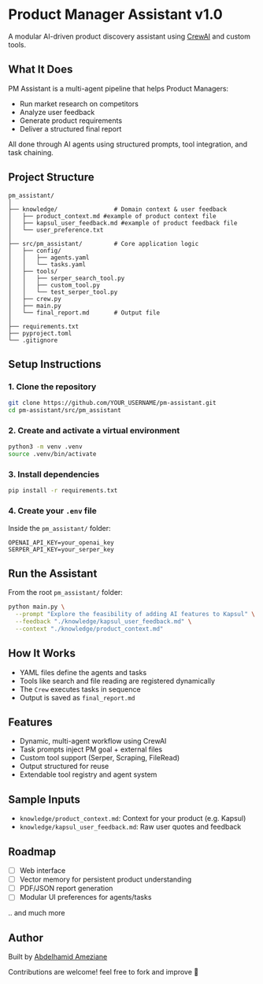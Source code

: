 # Product Manager Assistant v1.0

A modular AI-driven product discovery assistant using [CrewAI](https://docs.crewai.com) and custom tools.

## What It Does

PM Assistant is a multi-agent pipeline that helps Product Managers:
- Run market research on competitors
- Analyze user feedback
- Generate product requirements
- Deliver a structured final report

All done through AI agents using structured prompts, tool integration, and task chaining.

## Project Structure

```
pm_assistant/
│
├── knowledge/                # Domain context & user feedback
│   ├── product_context.md #example of product context file
│   ├── kapsul_user_feedback.md #example of product feedback file
│   └── user_preference.txt
│
├── src/pm_assistant/         # Core application logic
│   ├── config/
│   │   ├── agents.yaml
│   │   └── tasks.yaml
│   ├── tools/
│   │   ├── serper_search_tool.py
│   │   ├── custom_tool.py
│   │   └── test_serper_tool.py
│   ├── crew.py
│   ├── main.py
│   └── final_report.md       # Output file
│
├── requirements.txt
├── pyproject.toml
└── .gitignore
```
##  Setup Instructions

### 1. Clone the repository

```bash
git clone https://github.com/YOUR_USERNAME/pm-assistant.git
cd pm-assistant/src/pm_assistant
```

### 2. Create and activate a virtual environment

```bash
python3 -m venv .venv
source .venv/bin/activate
```

### 3. Install dependencies

```bash
pip install -r requirements.txt
```

### 4. Create your `.env` file

Inside the `pm_assistant/` folder:

```env
OPENAI_API_KEY=your_openai_key
SERPER_API_KEY=your_serper_key
```

## Run the Assistant

From the root `pm_assistant/` folder:

```bash
python main.py \
  --prompt "Explore the feasibility of adding AI features to Kapsul" \
  --feedback "./knowledge/kapsul_user_feedback.md" \
  --context "./knowledge/product_context.md"
```

## How It Works

- YAML files define the agents and tasks
- Tools like search and file reading are registered dynamically
- The `Crew` executes tasks in sequence
- Output is saved as `final_report.md`

## Features

- Dynamic, multi-agent workflow using CrewAI
- Task prompts inject PM goal + external files
- Custom tool support (Serper, Scraping, FileRead)
- Output structured for reuse
- Extendable tool registry and agent system

## Sample Inputs

- `knowledge/product_context.md`: Context for your product (e.g. Kapsul)
- `knowledge/kapsul_user_feedback.md`: Raw user quotes and feedback

## Roadmap

- [ ] Web interface
- [ ] Vector memory for persistent product understanding
- [ ] PDF/JSON report generation
- [ ] Modular UI preferences for agents/tasks

.. and much more

## Author

Built by [Abdelhamid Ameziane](https://www.linkedin.com/in/abdelhamid-ameziane/)

Contributions are welcome! feel free to fork and improve 🚀

